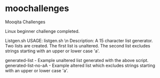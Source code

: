 # moochallenges
Mooqita Challenges

Linux beginner challenge completed.

Listgen.sh
USAGE: listgen.sh <newlist>\n
	Description: A 15 character list generator.
	Two lists are created.
	The first list is unaltered.
	The second list excludes strings starting with an upper or lower case 'a'.
  
generated-list - Example unaltered list generated with the above script.
generated-list-no-aA - Example altered list which excludes strings starting with an upper or lower case 'a'.
